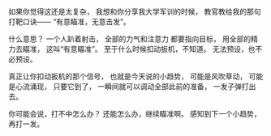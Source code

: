 ### 
如果你觉得这还是太复杂，
我想和你分享我大学军训的时候，
教官教给我的那句打靶口诀——
“有意瞄准，无意击发”。

什么意思？
一个人趴着射击，
全部的力气和注意力
都要指向目标，
用全部的精力去瞄准，
这叫“有意瞄准”。
至于什么时候扣动扳机，不知道。
无法预设，也不必预设。

真正让你扣动扳机的那个信号，
也就是今天说的小趋势，
可能是风吹草动，
可能是心流涌现，
只要它到了，
一瞬间就可以调动全部此前的准备，
一发子弹打出去。 

你可能会说，打不中怎么办？
还能怎么办，继续瞄准啊。
感知到下一个小趋势，再打一发。
